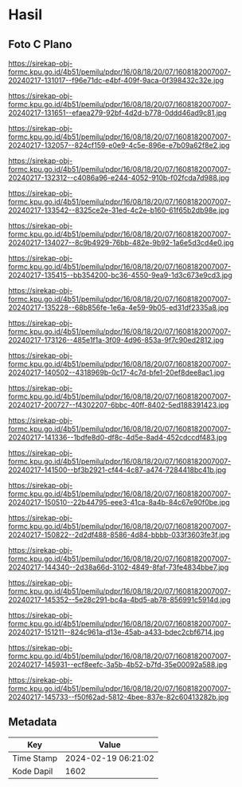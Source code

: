 # Hasil

## Foto C Plano

https://sirekap-obj-formc.kpu.go.id/4b51/pemilu/pdpr/16/08/18/20/07/1608182007007-20240217-131017--f96e71dc-e4bf-409f-9aca-0f398432c32e.jpg

https://sirekap-obj-formc.kpu.go.id/4b51/pemilu/pdpr/16/08/18/20/07/1608182007007-20240217-131651--efaea279-92bf-4d2d-b778-0ddd46ad9c81.jpg

https://sirekap-obj-formc.kpu.go.id/4b51/pemilu/pdpr/16/08/18/20/07/1608182007007-20240217-132057--824cf159-e0e9-4c5e-896e-e7b09a62f8e2.jpg

https://sirekap-obj-formc.kpu.go.id/4b51/pemilu/pdpr/16/08/18/20/07/1608182007007-20240217-132312--c4086a96-e244-4052-910b-f02fcda7d988.jpg

https://sirekap-obj-formc.kpu.go.id/4b51/pemilu/pdpr/16/08/18/20/07/1608182007007-20240217-133542--8325ce2e-31ed-4c2e-b160-61f65b2db98e.jpg

https://sirekap-obj-formc.kpu.go.id/4b51/pemilu/pdpr/16/08/18/20/07/1608182007007-20240217-134027--8c9b4929-76bb-482e-9b92-1a6e5d3cd4e0.jpg

https://sirekap-obj-formc.kpu.go.id/4b51/pemilu/pdpr/16/08/18/20/07/1608182007007-20240217-135415--bb354200-bc36-4550-9ea9-1d3c673e9cd3.jpg

https://sirekap-obj-formc.kpu.go.id/4b51/pemilu/pdpr/16/08/18/20/07/1608182007007-20240217-135228--68b856fe-1e6a-4e59-9b05-ed31df2335a8.jpg

https://sirekap-obj-formc.kpu.go.id/4b51/pemilu/pdpr/16/08/18/20/07/1608182007007-20240217-173126--485e1f1a-3f09-4d96-853a-9f7c90ed2812.jpg

https://sirekap-obj-formc.kpu.go.id/4b51/pemilu/pdpr/16/08/18/20/07/1608182007007-20240217-140502--4318969b-0c17-4c7d-bfe1-20ef8dee8ac1.jpg

https://sirekap-obj-formc.kpu.go.id/4b51/pemilu/pdpr/16/08/18/20/07/1608182007007-20240217-200727--f4302207-6bbc-40ff-8402-5ed188391423.jpg

https://sirekap-obj-formc.kpu.go.id/4b51/pemilu/pdpr/16/08/18/20/07/1608182007007-20240217-141336--1bdfe8d0-df8c-4d5e-8ad4-452cdccdf483.jpg

https://sirekap-obj-formc.kpu.go.id/4b51/pemilu/pdpr/16/08/18/20/07/1608182007007-20240217-141500--bf3b2921-cf44-4c87-a474-7284418bc41b.jpg

https://sirekap-obj-formc.kpu.go.id/4b51/pemilu/pdpr/16/08/18/20/07/1608182007007-20240217-150510--22b44795-eee3-41ca-8a4b-84c67e90f0be.jpg

https://sirekap-obj-formc.kpu.go.id/4b51/pemilu/pdpr/16/08/18/20/07/1608182007007-20240217-150822--2d2df488-8586-4d84-bbbb-033f3603fe3f.jpg

https://sirekap-obj-formc.kpu.go.id/4b51/pemilu/pdpr/16/08/18/20/07/1608182007007-20240217-144340--2d38a66d-3102-4849-8faf-73fe4834bbe7.jpg

https://sirekap-obj-formc.kpu.go.id/4b51/pemilu/pdpr/16/08/18/20/07/1608182007007-20240217-145352--5e28c291-bc4a-4bd5-ab78-856991c5914d.jpg

https://sirekap-obj-formc.kpu.go.id/4b51/pemilu/pdpr/16/08/18/20/07/1608182007007-20240217-151211--824c961a-d13e-45ab-a433-bdec2cbf6714.jpg

https://sirekap-obj-formc.kpu.go.id/4b51/pemilu/pdpr/16/08/18/20/07/1608182007007-20240217-145931--ecf8eefc-3a5b-4b52-b7fd-35e00092a588.jpg

https://sirekap-obj-formc.kpu.go.id/4b51/pemilu/pdpr/16/08/18/20/07/1608182007007-20240217-145733--f50f62ad-5812-4bee-837e-82c60413282b.jpg


## Metadata

| Key        | Value               |
| ---------- | ------------------- |
| Time Stamp | 2024-02-19 06:21:02 |
| Kode Dapil | 1602                |



